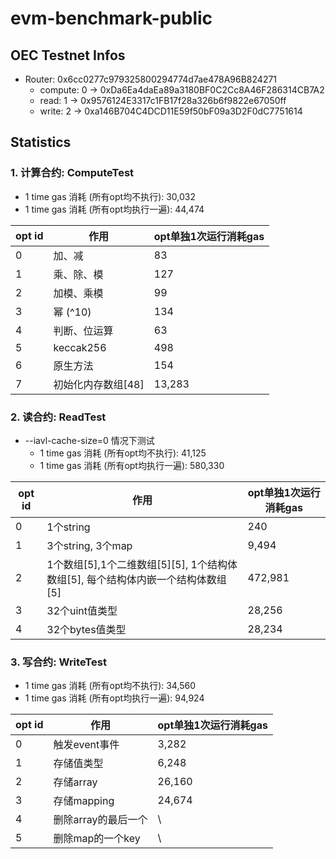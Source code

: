 # evm-benchmark-public
## OEC Testnet Infos
* Router: 0x6cc0277c979325800294774d7ae478A96B824271
  * compute: 0 -> 0xDa6Ea4daEa89a3180BF0C2Cc8A46F286314CB7A2
  * read:    1 -> 0x9576124E3317c1FB17f28a326b6f9822e67050ff
  * write:   2 -> 0xa146B704C4DCD11E59f50bF09a3D2F0dC7751614

## Statistics
### 1. 计算合约: ComputeTest
* 1 time gas 消耗 (所有opt均不执行):   30,032
* 1 time gas 消耗 (所有opt均执行一遍): 44,474

|  opt id   | 作用  | opt单独1次运行消耗gas  |
|  ----  | ----  | ----  |
| 0  | 加、减 | 83 |
| 1  | 乘、除、模 | 127 |
| 2  | 加模、乘模 | 99 |
| 3  | 幂 (^10) | 134 |
| 4  | 判断、位运算 | 63 |
| 5  | keccak256 | 498 |
| 6  | 原生方法 | 154 |
| 7  | 初始化内存数组[48] | 13,283 |

### 2. 读合约: ReadTest
* --iavl-cache-size=0 情况下测试
  * 1 time gas 消耗 (所有opt均不执行):    41,125
  * 1 time gas 消耗 (所有opt均执行一遍): 580,330

|  opt id   | 作用  | opt单独1次运行消耗gas  |
|  ----  | ----  | ----  |
| 0  | 1个string | 240  |
| 1  | 3个string, 3个map | 9,494  |
| 2  | 1个数组[5],1个二维数组[5][5], 1个结构体数组[5], 每个结构体内嵌一个结构体数组[5]| 472,981 |
| 3  | 32个uint值类型| 28,256 |
| 4  | 32个bytes值类型| 28,234 |


### 3. 写合约: WriteTest
* 1 time gas 消耗 (所有opt均不执行):   34,560
* 1 time gas 消耗 (所有opt均执行一遍): 94,924

|  opt id   | 作用  | opt单独1次运行消耗gas   |
|  ----  | ----  | ----  |
| 0  | 触发event事件 | 3,282 |
| 1  | 存储值类型 | 6,248 |
| 2  | 存储array | 26,160 |
| 3  | 存储mapping | 24,674 |
| 4  | 删除array的最后一个 | \ |
| 5  | 删除map的一个key | \ |

